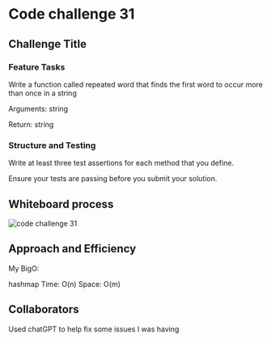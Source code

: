 # Code challenge 31

## Challenge Title

### Feature Tasks

Write a function called repeated word that finds the first word to occur more than once in a string

Arguments: string

Return: string

### Structure and Testing

Write at least three test assertions for each method that you define.

Ensure your tests are passing before you submit your solution.

## Whiteboard process

![code challenge 31](../whiteboard-images/)

## Approach and Efficiency

My BigO:

hashmap
Time: O(n)
Space: O(m)

## Collaborators

Used chatGPT to help fix some issues I was having
